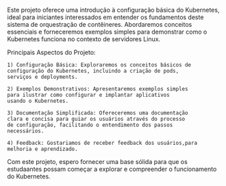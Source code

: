 Este projeto oferece uma introdução à configuração básica do Kubernetes, ideal para iniciantes interessados em entender os fundamentos deste sistema de orquestração de contêineres. Abordaremos conceitos essenciais e forneceremos exemplos simples para demonstrar como o Kubernetes funciona no contexto de servidores Linux.

Principais Aspectos do Projeto:

    1) Configuração Básica: Exploraremos os conceitos básicos de configuração do Kubernetes, incluindo a criação de pods, 
    serviços e deployments.

    2) Exemplos Demonstrativos: Apresentaremos exemplos simples 
    para ilustrar como configurar e implantar aplicativos 
    usando o Kubernetes.

    3) Documentação Simplificada: Ofereceremos uma documentação 
    clara e concisa para guiar os usuários através do processo 
    de configuração, facilitando o entendimento dos passos 
    necessários.

    4) Feedback: Gostariamos de receber feedback dos usuários,para 
    melhoria e aprendizado.

Com este projeto, espero fornecer uma base sólida para que os estudaantes possam começar a explorar e compreender o funcionamento do Kubernetes.


